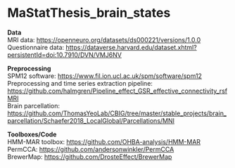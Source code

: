 # MaStatThesis_brain_states

**Data**<br>
MRI data: https://openneuro.org/datasets/ds000221/versions/1.0.0<br>
Questionnaire data: https://dataverse.harvard.edu/dataset.xhtml?persistentId=doi:10.7910/DVN/VMJ6NV<br>

**Preprocessing**<br>
SPM12 software: https://www.fil.ion.ucl.ac.uk/spm/software/spm12<br>
Preprocessing and time series extraction pipeline: https://github.com/halmgren/Pipeline_effect_GSR_effective_connectivity_rsfMRI<br>
Brain parcellation: https://github.com/ThomasYeoLab/CBIG/tree/master/stable_projects/brain_parcellation/Schaefer2018_LocalGlobal/Parcellations/MNI<br>

**Toolboxes/Code**<br>
HMM-MAR toolbox: https://github.com/OHBA-analysis/HMM-MAR<br>
PermCCA: https://github.com/andersonwinkler/PermCCA<br>
BrewerMap: https://github.com/DrosteEffect/BrewerMap<br>

